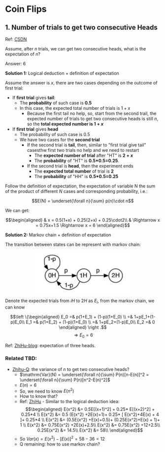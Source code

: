 # Coin Flips

## 1. Number of trials to get two consecutive Heads

Ref: [CSDN](https://blog.csdn.net/weixin_41888257/article/details/107595186)

Assume, after $n$ trials, we can get two consecutive heads, what is the expectation of $n$?


Answer: 6

**Solution 1:** Logical deduction + definition of expectation

Assume the answer is $x$, there are two cases depending on the outcome of first trial:

- If **first trial** gives **tail**:
  - The **probability** of such case is **0.5**
  - In this case, the expected total number of trials is $1+x$
    - Because the first tail no help, so, start from the second trail, the expected number of trials to get two consecutive heads is still $n$, so the **total expected number is $1+x$**
- If **first trial** gives **head**
  - The probability of such case is 0.5 
  - We have two cases for the **second trial**
    - If the second trial is **tail**, then, similar to "first trial give tail" casesthw first two trials no help and we need to restart
      - The **expected number of trial** after "HT" is **$2+x$**
      - The **probability** of "HT" is **0.5*0.5=0.25**.
    - If the second trial is **head**, then the experiment ends
      - The **expected total number** of trial is **$2$**
      - The **probability** of "HH" is **0.5*0.5=0.25**


Follow the definition of expectation, the expectation of variable N the sum of the product of different $N$ cases and corresponding probability, i.e.:

$$E(N) = \underset{\forall n}{\sum} p(n)\cdot n$$

We can get:

$$\begin{aligned}
    & x = 0.5(1+x) + 0.25(2+x) + 0.25\cdot2\\
    & \Rightarrow x = 0.75x+1.5 \Rightarrow x = 6
\end{aligned}$$

**Solution 2:** Markov chain + definition of expectation

The transition between states can be represent with markov chain:

<div  align="center"><img src=./coin_flips_asset/consecutive_heads_markov_chain_illustration.png style = "zoom:30%"></div> 

Denote the expected trials from $iH$ to $2H$ as $E_i$, from the markov chain, we can know

$$\left \{\begin{aligned} 
    E_0 =&  p(1+E_1) + (1-p)(1+E_0) \\
    =& 1+pE_1+(1-p)E_0\\
    E_1 =&  p(1+E_2) + (1-p)(1+E_0) \\
    =& 1+pE_2+(1-p)E_0\\
    E_2 =& 0
\end{aligned} \right .$$
$$\Rightarrow E_0 = 6$$

Ref: [ZhiHu-blog](https://www.zhihu.com/question/396385155): expectation of three heads.


### Related TBD:

- [Zhihu-Q](https://www.zhihu.com/question/443866807): the variance of $n$ to get two consecutive heads?
  - $\mathrm{Var}(N) = \underset{\forall n}{\sum} P(n)[n-E(n)]^2 = \underset{\forall n}{\sum} P(n)[n^2-E(n)^2]$
  - $E(n) = 6$
  - So, we need to know $E(n^2)$
  - How to know that?
  - Ref: [ZhiHu](https://www.zhihu.com/question/443866807/answer/1824441643) - Similar to the logical deduction idea:
    $$\begin{aligned}
        E(x^2) &= 0.5E[(x+1)^2] + 0.25* E[(x+2)^2] + 0.25*4  \\
        E(x^2) &= 0.5 (E(x^2) +2E(x)+1)+ 0.25*  [ E(x^2)+4E(x) + 4 ]+ 0.25*4 \\
        E(x^2) &= (0.5E(x^2) +E(x)+0.5)+ (0.25E(x^2)+E(x) + 1)+ 1 \\
        E(x^2) &= 0.75E(x^2) +2E(x)+2.5\\
        E(x^2) &= 0.75E(x^2) +12+2.5\\
        0.25E(x^2) &= 14.5\\
        E(x^2) &= 58\\
    \end{aligned}$$
  - So $Var(x)  = E(x^2) - [E(x)]^2 = 58 - 36 = 12$
  - Q remaining: how to use markov chain?


<!-- $$\left \{\begin{aligned} 
    V_0^2 =&  p(1+V_1)^2 + (1-p)(1+V_0)^2 \\
    V_1^2 =&  p(1+V_2)^2 + (1-p)(1+V_0)^2 \\
    V_2^2 =& 0
\end{aligned} \right .$$

$$\left \{\begin{aligned} 
    V_0^2 =&  p(1+V_1)^2 + (1-p)(1+V_0)^2 \\
    V_1^2 =&  p + (1-p)(1+V_0)^2 \\
\end{aligned} \right .$$

$$\left \{\begin{aligned} 
    V_0^2 =&  p(1+V_1)^2 + V_1^2 - p \\
    V_1^2 =&  p + (1-p)(1+V_0)^2 \\
\end{aligned} \right .$$

$$\left \{\begin{aligned} 
    V_0^2 =&  0.5(1+V_1)^2 + V_1^2 - 0.5  = \\
    V_1^2 =&  0.5 + 0.5(1+V_0)^2 = 37.61577\\
\end{aligned} \right .$$ -->

